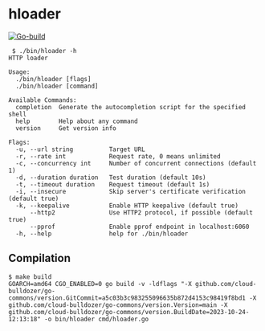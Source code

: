# hloader

[![Go-build](https://github.com/rsevilla87/hloader/actions/workflows/go-build.yml/badge.svg?branch=main&event=push)](https://github.com/rsevilla87/hloader/actions/workflows/go-build.yml)

```shell
 $ ./bin/hloader -h
HTTP loader

Usage:
  ./bin/hloader [flags]
  ./bin/hloader [command]

Available Commands:
  completion  Generate the autocompletion script for the specified shell
  help        Help about any command
  version     Get version info

Flags:
  -u, --url string          Target URL
  -r, --rate int            Request rate, 0 means unlimited
  -c, --concurrency int     Number of concurrent connections (default 1)
  -d, --duration duration   Test duration (default 10s)
  -t, --timeout duration    Request timeout (default 1s)
  -i, --insecure            Skip server's certificate verification (default true)
  -k, --keepalive           Enable HTTP keepalive (default true)
      --http2               Use HTTP2 protocol, if possible (default true)
      --pprof               Enable pprof endpoint in localhost:6060
  -h, --help                help for ./bin/hloader
```

## Compilation

```
$ make build
GOARCH=amd64 CGO_ENABLED=0 go build -v -ldflags "-X github.com/cloud-bulldozer/go-commons/version.GitCommit=a5c03b3c983255096635b872d4153c98419f8bd1 -X github.com/cloud-bulldozer/go-commons/version.Version=main -X github.com/cloud-bulldozer/go-commons/version.BuildDate=2023-10-24-12:13:18" -o bin/hloader cmd/hloader.go
```

